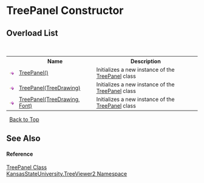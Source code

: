 # TreePanel Constructor 
 


## Overload List
&nbsp;<table><tr><th></th><th>Name</th><th>Description</th></tr><tr><td>![Public method](media/pubmethod.gif "Public method")</td><td><a href="37800aec-4a00-ff70-fe41-778dbe00f12c">TreePanel()</a></td><td>
Initializes a new instance of the <a href="bd639a4b-3c76-b534-871f-8c730bacebaa">TreePanel</a> class</td></tr><tr><td>![Public method](media/pubmethod.gif "Public method")</td><td><a href="d45adbe4-16de-1187-6dfa-1de67cbbe46a">TreePanel(TreeDrawing)</a></td><td>
Initializes a new instance of the <a href="bd639a4b-3c76-b534-871f-8c730bacebaa">TreePanel</a> class</td></tr><tr><td>![Public method](media/pubmethod.gif "Public method")</td><td><a href="5ee10780-9dad-67c6-fca0-360a448135a3">TreePanel(TreeDrawing, Font)</a></td><td>
Initializes a new instance of the <a href="bd639a4b-3c76-b534-871f-8c730bacebaa">TreePanel</a> class</td></tr></table>&nbsp;
<a href="#treepanel-constructor">Back to Top</a>

## See Also


#### Reference
<a href="bd639a4b-3c76-b534-871f-8c730bacebaa">TreePanel Class</a><br /><a href="4feb08d4-45a9-d5a7-f8c5-964962c586e5">KansasStateUniversity.TreeViewer2 Namespace</a><br />
